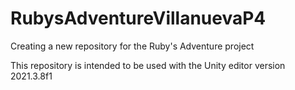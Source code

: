 # RubysAdventureVillanuevaP4
Creating a new repository for the Ruby's Adventure project

This repository is intended to be used with the Unity editor version 2021.3.8f1
